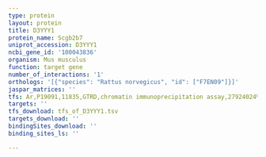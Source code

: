 ```yaml
---
type: protein
layout: protein
title: D3YYY1
protein_name: Scgb2b7
uniprot_accession: D3YYY1
ncbi_gene_id: '100043836'
organism: Mus musculus
function: target gene
number_of_interactions: '1'
orthologs: '[{"species": "Rattus norvegicus", "id": ["F7EN09"]}]'
jaspar_matrices: ''
tfs: Ar,P19091,11835,GTRD,chromatin immunoprecipitation assay,27924024%5Buid%5D,No
targets: ''
tfs_download: tfs_of_D3YYY1.tsv
targets_download: ''
bindingSites_download: ''
binding_sites_ls: ''

---
```

